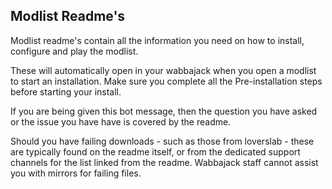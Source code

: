 ## Modlist Readme's

Modlist readme's contain all the information you need on how to install, configure and play the modlist. 

These will automatically open in your wabbajack when you open a modlist to start an installation. Make sure you complete all the Pre-installation steps before starting your install.

If you are being given this bot message, then the question you have asked or the issue you have have is covered by the readme. 

Should you have failing downloads - such as those from loverslab - these are typically found on the readme itself, or from the dedicated support channels for the list linked from the readme. Wabbajack staff cannot assist you with mirrors for failing files.

